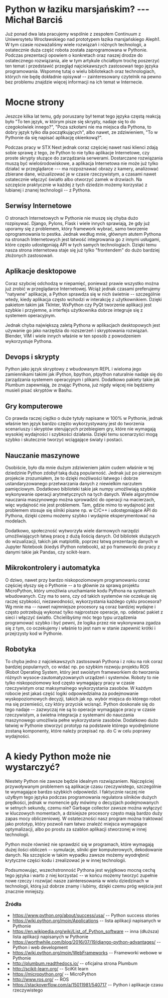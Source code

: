 # Python w łaziku marsjańskim? --- Michał Barciś

Już ponad dwa lata pracujemy wspólnie z zespołem Continuum z Uniwersytetu
Wrocławskiego nad prototypem łazika marsjańskiego Aleph1. W tym czasie
rozważaliśmy wiele rozwiązań i różnych technologii, a ostatecznie duża część
robota została zaprogramowana w Pythonie. Podczas prezentacji opowiem o
konkretach oraz naszej drodze do ostatecznego rozwiązania, ale w tym artykule
chciałbym trochę poszerzyć ten temat i przedstawić przegląd najciekawszych
zastosowań tego języka programowania. Wspomnę tutaj o wielu bibliotekach oraz
technologiach, których nie będę dokładnie opisywał -- zainteresowany czytelnik
na pewno bez problemu znajdzie więcej informacji na ich temat w Internecie.

# Mocne strony

Jeszcze kilka lat temu, gdy poruszany był temat tego języka częstą reakcją było
"To ten język, w którym pisze się skrypty, nadaje się to do czegokolwiek
innego?", "Poza szkołami nie ma miejsca dla Pythona, to dobry język tylko dla
początkujących", albo nawet, ze zdziwieniem, "To w Pythonie da się napisać
aplikację okienkową?". 

Podczas pracy w STX Next jednak coraz częściej nawet nasi klienci zdają sobie
sprawę z tego, że Python to nie tylko aplikacje Internetowe, czy proste skrypty
słuzące do zarządzania serwerami. Dostarczane rozwiązania muszą być
wielośrodowiskowe, a aplikacja Internetowa nie może już tylko działać w
przeglądarce --- ma rozpoznawać obrazy z kamery, analizować zbierane dane,
wizualizować je w czasie rzeczywistym, a czasami nawet ostatecznie włączyć
światło albo otworzyć zamek w drzwiach. Na szczęście praktycznie w każdej z tych
dziedzin możemy korzystać z lubianej i znanej technologii -- z Pythona.

## Serwisy Internetowe

O stronach Internetowych w Pythonie nie muszę się chyba dużo rozpisywać. Django,
Pylons, Flask i wiele innych sprawiają, że gdy już uporamy się z problemem,
który framework wybrać, samo tworzenie oprogramowania to pestka. Jednak według
mnie, głównym atutem Pythona na stronach Internetowych jest łatwość integrowania
go z innymi usługami, które często udostępniają API w tych samych technologiach.
Dzięki temu nasza strona internetowa staje się już tylko "frontendem" do dużo
bardziej złożonych zastosowań.

## Aplikacje desktopowe

Coraz szybciej odchodzą w niepamięć, ponieważ prawie wszystko można już zrobić w
przeglądarce Internetowej. Wciąż jednak czasami preferujemy "natywne" aplikacje,
a Python sprawdza się w nich świetnie -- szczególnie wtedy, kiedy aplikacja
często wchodzi w interakcję z użytkownikiem. Dzięki pakietom takim jak TkInter,
WxPython czy PyQt tworzenie aplikacji jest szybkie i przyjemne, a interfejs
użytkownika dobrze integruje się z systemem operacyjnym.

Jednak chyba największą zaletą Pythona w aplikacjach desktopowych jest używanie
go jako narzędzia do rozszerzeń i skryptowania rozwiązań. Blender, VIM i wiele
innych właśnie w ten sposób z powodzeniem wykorzystuje Pythona.

## Devops i skrypty

Python jako język skryptowy z wbudowanym REPL i wieloma jego zamiennikami takimi
jak iPython, bpython, ptpython naturalnie nadaje się do zarządzania systemem
operacyjnym i plikami. Dodatkowo pakiety takie jak Plumbum zapewniają, że znając
Pythona, już nigdy więcej nie będziemy musieli pisać skryptów w Bashu.

## Gry komputerowe

Co prawda raczej ciężko o duże tytuły napisane w 100% w Pythonie, jednak właśnie
ten język bardzo częśto wykorzystywany jest do tworzenia scenariuszy i skryptów
sterujących przebiegiem gry, które nie wymagają wysokiej wydajności i szybkości
działania. Dzięki temu scenarzyści mogą szybko i skutecznie tworzyć wciągające
światy i postaci.

## Nauczanie maszynowe

Osobiście, było dla mnie dużym zdziwieniem jakim cudem właśnie w tej dziedzinie
Python zdobył taką dużą popularność. Jednak już po pierwszym projekcie
zrozumiałem, że to dzięki możliwości łatwego i dobrze ustandaryzowanego
przetwarzania danych z niewielkim narzutem pamięciowym. Dodatkowo biblioteki
takie jak numpy umożliwiają szybkie wykonywanie operacji arytmetycznych na tych
danych. Wiele algorytmów nauczania maszynowego można sprowadzić do operacji
na macierzach, więc wydajność nie jest problemem. Tam, gdzie mimo to wydajność
jest problemem stosuje się silniki pisane np. w C/C++ i udostępniające API do
Pythona, dzięki czemu możemy szybko i wydajnie eksperymentować na modelach.

Dodatkowo, społeczność wytworzyła wiele darmowych narzędzi umożliwiających łatwą
pracę z dużą ilością danych. Od bibliotek służących do wizualizacji, takich jak
matplotlib, poprzez łatwą prezentację danych w Jupyter Notebook (kiedyś iPython
notebook), aż po frameworki do pracy z danymi takie jak Pandas, czy
scikit-learn.

## Mikrokontrolery i automatyka

O dziwo, nawet przy bardzo niskopoziomowym programowaniu coraz częściej słyszy
się o Pythonie -- a to głównie za sprawą projektu MicroPython, który umożliwia
uruchamianie kodu Pythona na systemach wbudowanych. Czy ma to sens, czy od
takich systemów nie oczekuje się raczej szybkości, niezawodności, wykorzystania
każdego cyklu procesora? Wg mnie ma -- nawet najmniejsze procesory są coraz
bardziej wydajne i często potrzebują wykonać tylko najprostsze operacje, np.
odebrać pakiet z sieci i włączyć światło. Chcielibyśmy móc tego typu urządzenia
programować szybko i być pewni, że logika przez nie wykonywana zgadza się z tym,
co oczekujemy i właśnie to jest nam w stanie zapewnić krótki i przejrzysty kod w
Pythonie.

## Robotyka

To chyba jedno z najciekawszych zastosowań Pythona i z roku na rok coraz
bardziej popularnych, co widać np. po szybkim rozwoju projektu ROS (Robot
Operating System, który jest swoistym frameworkiem do tworzenia różnych
wysoce-zautomatyzowanych urządzeń i systemów. Roboty to nie tylko
niskopoziomowy kod często wymagający pracy w czasie rzeczywistym oraz
maksymalnego wykorzystania zasobów. W każdym robocie jest jakaś część
logiki odpowiedzialna za podejmowanie wyskopoziomowych decyzji, takich
jak np. wybór miejsca do którego robot ma się przemieści, czy który
przycisk wcisnąć. Python doskonale się do tego nadaje -- zazwyczaj nie
są to operacje wymagające pracy w czasie rzeczywistym, a świetna
integracja z systemami do nauczania maszynowego umożliwia pełne
wykorzystanie zasobów.  Dodatkowo dużo łatwiej w Pythonie stworzyć
prototyp na podstawie którego wyodrębnione zostaną komponenty, które
należy przepisać np. do C w celu poprawy wydajności.

# A kiedy Python może nie wystarczyć?

Niestety Python nie zawsze będzie idealnym rozwiązaniem. Najczęściej
przywoływanym problemem są aplikacje czasu rzeczywistego, szczególnie te
wymagające bardzo szybkich odpowiedzi. I faktycznie raczej nie użyłbym tego
języka podczas programowania regulatora silników dużych prędkości, jednak w
momencie gdy mówimy o decyzjach podejmowanych w setnych sekundy, czemu nie?
Garbage collector zawsze można wyłączyć w kluczowych momentach, a dzisiejsze
procesory często mają bardzo duży zapas mocy obliczeniowej. W ostateczności nasz
program można traktować jako prototyp, który pozwoli nam łatwo znaleźć miejsca
wymagające optymalizacji, albo po prostu za szablon aplikacji stworzonej w innej
technologii.

Python może również nie sprawdzić się w programach, które wymagają dużej ilości
obliczeń -- symulacje, silniki gier komputerowych, dekodowanie danych. Na
szczęście w takim wypadku zawsze możemy wyodrębnić krytyczne części kodu i
zrealizować je w innej technologii. 

Podsumowując, wszechstronność Pythona jest wyjątkowo mocną cechą tego języka i
warto z niej korzystać -- w końcu możemy tworzyć zupełnie nowe rzeczy i rozwijać
nasze zainteresowania w wielu dziedzinach w technologii, którą już dobrze znamy
i lubimy, dzięki czemu próg wejścia jest znacznie mniejszy.

### Źródła

* https://www.python.org/about/success/usa/ -- Python success stories
* https://wiki.python.org/moin/Applications -- lista aplikacji napisanych w
Pythonie
* https://en.wikipedia.org/wiki/List_of_Python_software -- inna (dłuższa) lista
aplikacji napisanych w Pythonie
* https://worthwhile.com/blog/2016/07/19/django-python-advantages/ -- Python i
web development
* https://wiki.python.org/moin/WebFrameworks -- Frameworki webowe w Pythonie
* http://plumbum.readthedocs.io/ -- oficjalna strona Plumbum
* http://scikit-learn.org/ -- SciKit learn
* https://micropython.org/ -- MicroPython
* http://www.ros.org/ -- ROS
* https://stackoverflow.com/a/15011981/540717 -- Python i aplikacje czasu
rzeczywistego

